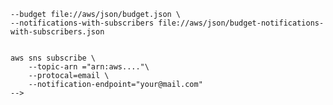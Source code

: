 <!-- aws budgets create-budget \
    <!-- --account-id $ACCOUNT_ID \ -->
    --budget file://aws/json/budget.json \
    --notifications-with-subscribers file://aws/json/budget-notifications-with-subscribers.json 
    

    aws sns subscribe \
        --topic-arn ="arn:aws...."\
        --protocal=email \ 
        --notification-endpoint="your@mail.com"
    -->